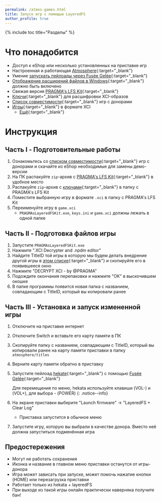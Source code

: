 ```yaml
---
permalink: /atmos-games.html
title: Запуск игр с помощью LayeredFS
author_profile: true
---
```

{% include toc title="Разделы" %}

# Что понадобится

* Доступ к eShop или несколько установленных на приставке игр
* Настроенная и работающая [Atmosphere](atmos){:target="_blank"}
* Умение [запускать пейлоады через Fusée Gelée](fusee-gelee){:target="_blank"}
* [Отображение расширений файлов в Windows](file-extensions-windows){:target="_blank"} должно быть включено
* Свежая версия [PRAGMA's LFS Kit](https://github.com/imPRAGMA/LFSKit/releases/latest){:target="_blank"}
* [Ключи](files/keys_ini.zip){:target="_blank"} для расшифровки XCI-образов 
* [Список совместимости](https://awesome-table.com/-LFDcC2m8HJCLBPe-7e0/view){:target="_blank"} игр с донорами 
* [Игры](https://drive.google.com/drive/folders/1R28dVaYEkpd6mgK_arcQy26LHBC-0o48){:target="_blank"} в формате XCI 
	* [Ещё](https://www.reddit.com/r/SwitchPirates/comments/8s2e2t/download_switch_roms_from_here_the_sooner_you_do/){:target="_blank"}

# Инструкция

## Часть I - Подготовительные работы

1. Ознакомьтесь со [списком совместимости](https://awesome-table.com/-LFDcC2m8HJCLBPe-7e0/view){:target="_blank"} игр с донорами и скачайте из eShop необходимые для замены демо-версии
1. На ПК распакуйте `zip`-архив с [PRAGMA's LFS Kit](https://github.com/imPRAGMA/LFSKit/releases/latest){:target="_blank"} в удобное место 
1. Распакуйте `zip`-архив с [ключами](files/keys_ini.zip){:target="_blank"} в папку с PRAGMA's LFS Kit
1. Поместите выбранную игру в формате `.xci` в папку с PRAGMA's LFS Kit
1. Переименуйте игру в `game.xci`
	* `PRAGMAsLayeredFSKit.exe`, `keys.ini` и `game.xci` должны лежать в одной папке

## Часть II - Подготовка файлов игры

1. Запустите `PRAGMAsLayeredFSKit.exe`
1. Нажмите ".XCI Decrypter and .npdm editor"
1. Найдите TitleID той игры в которую мы будем делать внедрение другой игры в [этом списке](http://switchbrew.org/index.php?title=Title_list/Games){:target="_blank"} и скопируйте его в появившееся окно
1. Нажмите "DECRYPT XCI - by @PRAGMA"
1. Подождите окончания перепаковки и нажмите "OK" в выскочившем окошке
1. В папке программы появится новая папка с названием, совпадающим с TitleID, который вы копировали ранее

## Часть III - Установка и запуск измененной игры

1. Отключите на приставке интернет
1. Отключите Switch и вставьте его карту памяти в ПК
1. Скопируйте папку с названием, совпадающим с TitleID, который вы копировали ранее на карту памяти приставки в папку `atmosphere/titles`
1. Верните карту памяти обратно в приставку
1. Запустите пейлоад [hekate](https://github.com/CTCaer/hekate/releases/latest){:target="_blank"} с помощью [Fusée Gelée](fusee-gelee){:target="_blank"}

	Для перемещения по меню, hekata используйте клавиши (VOL-) и (VOL+), для выбора - (POWER)
	{: .notice--info}
	
1. На экране приставки выберите "Launch firmware" -> "LayeredFS + Clear Log"
	* Приставка запустится в обычное меню
1. Запустите игру, которую вы выбрали в качестве донора. Вместо неё должна запуститься подменённая игра

## Предостережения

* Могут не работать сохранения
* Иконка и название в главном меню приставки останутся от игры-донора
* Игра может зависать при запуске, может помочь нажатие кнопки (HOME) или перезагрузка приставки
* Работает только из hekata + layeredFS
* При выходе из такой игры онлайн практически наверняка получите бан!